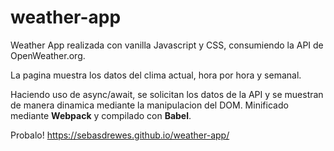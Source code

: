 # weather-app

Weather App realizada con vanilla Javascript y CSS, consumiendo la API de OpenWeather.org.

La pagina muestra los datos del clima actual, hora por hora y semanal.

Haciendo uso de async/await, se solicitan los datos de la API y se muestran de manera dinamica mediante la manipulacion del DOM. Minificado mediante **Webpack** y compilado con **Babel**.

Probalo! https://sebasdrewes.github.io/weather-app/
